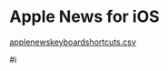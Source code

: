 # Apple News for iOS
<a href='applenewskeyboardshortcuts.csv'>applenewskeyboardshortcuts.csv</a>

#i